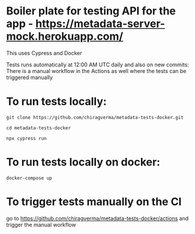 # Boiler plate for testing API for the app - https://metadata-server-mock.herokuapp.com/

This uses Cypress and Docker

Tests runs automatically at 12:00 AM UTC daily and also on new commits:
There is a manual workflow in the Actions as well where the tests can be triggered manually

# To run tests locally:

```
git clone https://github.com/chiragverma/metadata-tests-docker.git
```

```
cd metadata-tests-docker
```

```
npx cypress run
```

# To run tests locally on docker:

```
docker-compose up
```

# To trigger tests manually on the CI

go to https://github.com/chiragverma/metadata-tests-docker/actions and trigger the manual workflow

